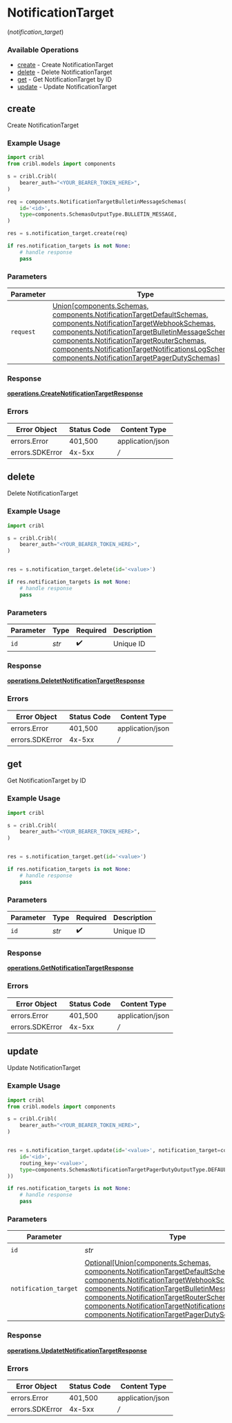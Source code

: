 # NotificationTarget
(*notification_target*)

### Available Operations

* [create](#create) - Create NotificationTarget
* [delete](#delete) - Delete NotificationTarget
* [get](#get) - Get NotificationTarget by ID
* [update](#update) - Update NotificationTarget

## create

Create NotificationTarget

### Example Usage

```python
import cribl
from cribl.models import components

s = cribl.Cribl(
    bearer_auth="<YOUR_BEARER_TOKEN_HERE>",
)

req = components.NotificationTargetBulletinMessageSchemas(
    id='<id>',
    type=components.SchemasOutputType.BULLETIN_MESSAGE,
)

res = s.notification_target.create(req)

if res.notification_targets is not None:
    # handle response
    pass

```

### Parameters

| Parameter                                                                                                                                                                                                                                                                                                                                                                  | Type                                                                                                                                                                                                                                                                                                                                                                       | Required                                                                                                                                                                                                                                                                                                                                                                   | Description                                                                                                                                                                                                                                                                                                                                                                |
| -------------------------------------------------------------------------------------------------------------------------------------------------------------------------------------------------------------------------------------------------------------------------------------------------------------------------------------------------------------------------- | -------------------------------------------------------------------------------------------------------------------------------------------------------------------------------------------------------------------------------------------------------------------------------------------------------------------------------------------------------------------------- | -------------------------------------------------------------------------------------------------------------------------------------------------------------------------------------------------------------------------------------------------------------------------------------------------------------------------------------------------------------------------- | -------------------------------------------------------------------------------------------------------------------------------------------------------------------------------------------------------------------------------------------------------------------------------------------------------------------------------------------------------------------------- |
| `request`                                                                                                                                                                                                                                                                                                                                                                  | [Union[components.Schemas, components.NotificationTargetDefaultSchemas, components.NotificationTargetWebhookSchemas, components.NotificationTargetBulletinMessageSchemas, components.NotificationTargetRouterSchemas, components.NotificationTargetNotificationsLogSchemas, components.NotificationTargetPagerDutySchemas]](../../models/components/notificationtarget.md) | :heavy_check_mark:                                                                                                                                                                                                                                                                                                                                                         | The request object to use for the request.                                                                                                                                                                                                                                                                                                                                 |


### Response

**[operations.CreateNotificationTargetResponse](../../models/operations/createnotificationtargetresponse.md)**
### Errors

| Error Object     | Status Code      | Content Type     |
| ---------------- | ---------------- | ---------------- |
| errors.Error     | 401,500          | application/json |
| errors.SDKError  | 4x-5xx           | */*              |

## delete

Delete NotificationTarget

### Example Usage

```python
import cribl

s = cribl.Cribl(
    bearer_auth="<YOUR_BEARER_TOKEN_HERE>",
)


res = s.notification_target.delete(id='<value>')

if res.notification_targets is not None:
    # handle response
    pass

```

### Parameters

| Parameter          | Type               | Required           | Description        |
| ------------------ | ------------------ | ------------------ | ------------------ |
| `id`               | *str*              | :heavy_check_mark: | Unique ID          |


### Response

**[operations.DeletetNotificationTargetResponse](../../models/operations/deletetnotificationtargetresponse.md)**
### Errors

| Error Object     | Status Code      | Content Type     |
| ---------------- | ---------------- | ---------------- |
| errors.Error     | 401,500          | application/json |
| errors.SDKError  | 4x-5xx           | */*              |

## get

Get NotificationTarget by ID

### Example Usage

```python
import cribl

s = cribl.Cribl(
    bearer_auth="<YOUR_BEARER_TOKEN_HERE>",
)


res = s.notification_target.get(id='<value>')

if res.notification_targets is not None:
    # handle response
    pass

```

### Parameters

| Parameter          | Type               | Required           | Description        |
| ------------------ | ------------------ | ------------------ | ------------------ |
| `id`               | *str*              | :heavy_check_mark: | Unique ID          |


### Response

**[operations.GetNotificationTargetResponse](../../models/operations/getnotificationtargetresponse.md)**
### Errors

| Error Object     | Status Code      | Content Type     |
| ---------------- | ---------------- | ---------------- |
| errors.Error     | 401,500          | application/json |
| errors.SDKError  | 4x-5xx           | */*              |

## update

Update NotificationTarget

### Example Usage

```python
import cribl
from cribl.models import components

s = cribl.Cribl(
    bearer_auth="<YOUR_BEARER_TOKEN_HERE>",
)


res = s.notification_target.update(id='<value>', notification_target=components.NotificationTargetPagerDutySchemas(
    id='<id>',
    routing_key='<value>',
    type=components.SchemasNotificationTargetPagerDutyOutputType.DEFAULT,
))

if res.notification_targets is not None:
    # handle response
    pass

```

### Parameters

| Parameter                                                                                                                                                                                                                                                                                                                                                                            | Type                                                                                                                                                                                                                                                                                                                                                                                 | Required                                                                                                                                                                                                                                                                                                                                                                             | Description                                                                                                                                                                                                                                                                                                                                                                          |
| ------------------------------------------------------------------------------------------------------------------------------------------------------------------------------------------------------------------------------------------------------------------------------------------------------------------------------------------------------------------------------------ | ------------------------------------------------------------------------------------------------------------------------------------------------------------------------------------------------------------------------------------------------------------------------------------------------------------------------------------------------------------------------------------ | ------------------------------------------------------------------------------------------------------------------------------------------------------------------------------------------------------------------------------------------------------------------------------------------------------------------------------------------------------------------------------------ | ------------------------------------------------------------------------------------------------------------------------------------------------------------------------------------------------------------------------------------------------------------------------------------------------------------------------------------------------------------------------------------ |
| `id`                                                                                                                                                                                                                                                                                                                                                                                 | *str*                                                                                                                                                                                                                                                                                                                                                                                | :heavy_check_mark:                                                                                                                                                                                                                                                                                                                                                                   | Unique ID                                                                                                                                                                                                                                                                                                                                                                            |
| `notification_target`                                                                                                                                                                                                                                                                                                                                                                | [Optional[Union[components.Schemas, components.NotificationTargetDefaultSchemas, components.NotificationTargetWebhookSchemas, components.NotificationTargetBulletinMessageSchemas, components.NotificationTargetRouterSchemas, components.NotificationTargetNotificationsLogSchemas, components.NotificationTargetPagerDutySchemas]]](../../models/components/notificationtarget.md) | :heavy_minus_sign:                                                                                                                                                                                                                                                                                                                                                                   | NotificationTarget object to be updated                                                                                                                                                                                                                                                                                                                                              |


### Response

**[operations.UpdatetNotificationTargetResponse](../../models/operations/updatetnotificationtargetresponse.md)**
### Errors

| Error Object     | Status Code      | Content Type     |
| ---------------- | ---------------- | ---------------- |
| errors.Error     | 401,500          | application/json |
| errors.SDKError  | 4x-5xx           | */*              |
